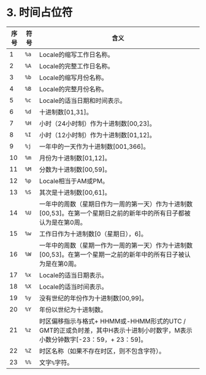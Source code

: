 # 3. 时间占位符

| 序号 | 符号 | 含义                                                         |
| ---- | ---- | ------------------------------------------------------------ |
| 1    | `%a` | Locale的缩写工作日名称。                                     |
| 2    | `%A` | Locale的完整工作日名称。                                     |
| 3    | `%b` | Locale的缩写月份名称。                                       |
| 4    | `%B` | Locale的完整月份名称。                                       |
| 5    | `%c` | Locale的适当日期和时间表示。                                 |
| 6    | `%d` | 十进制数[01,31]。                                            |
| 7    | `%H` | 小时（24小时制）作为十进制数[00,23]。                        |
| 8    | `%I` | 小时（12小时制）作为十进制数[01,12]。                        |
| 9    | `%j` | 一年中的一天作为十进制数[001,366]。                          |
| 10   | `%m` | 月份为十进制数[01,12]。                                      |
| 11   | `%M` | 分数为十进制数[00,59]。                                      |
| 12   | `%p` | Locale相当于AM或PM。                                         |
| 13   | `%S` | 其次是十进制数[00,61]。                                      |
| 14   | `%U` | 一年中的周数（星期日作为一周的第一天）作为十进制数[00,53]。在第一个星期日之前的新年中的所有日子都被认为是在第0周。 |
| 15   | `%w` | 工作日作为十进制数[0（星期日），6]。                         |
| 16   | `%W` | 一年中的周数（星期一作为一周的第一天）作为十进制数[00,53]。在第一个星期一之前的新年中的所有日子被认为是在第0周。 |
| 17   | `%x` | Locale的适当日期表示。                                       |
| 18   | `%X` | Locale的适当时间表示。                                       |
| 19   | `%y` | 没有世纪的年份作为十进制数[00,99]。                          |
| 20   | `%Y` | 年份以世纪为十进制数。                                       |
| 21   | `%z` | 时区偏移指示与格式+ HHMM或-HHMM形式的UTC / GMT的正或负时差，其中H表示十进制小时数字，M表示小数分钟数字[-23：59，+ 23：59]。 |
| 22   | `%Z` | 时区名称（如果不存在时区，则不包含字符）。                   |
| 23   | `%%` | 文字`%`字符。                                                |
